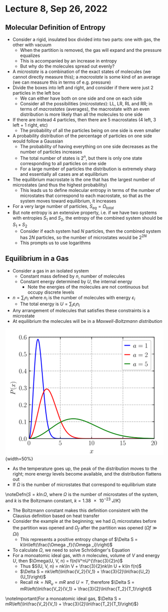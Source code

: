 # Lecture 8, Sep 26, 2022

## Molecular Definition of Entropy

* Consider a rigid, insulated box divided into two parts: one with gas, the other with vacuum
	* When the partition is removed, the gas will expand and the pressure equalizes
	* This is accompanied by an increase in entropy
	* But why do the molecules spread out evenly?
* A *microstate* is a combination of the exact states of molecules (we cannot directly measure this); a *macrostate* is some kind of an average (we can measure this in terms of e.g. pressure)
* Divide the boxes into left and right, and consider if there were just 2 particles in the left box
	* We can either have both on one side and one on each side
	* Consider all the possibilities (*microstates*): LL, LR, RL and RR; in terms of *macrostates* (averages), the macrostate with an even distribution is more likely than all the molecules to one side
* If there are instead 4 particles, then there are 5 macrostates (4 left, 3 left + 1 right, etc)
	* The probability of all the particles being on one side is even smaller
* A probability distribution of the percentage of particles on one side would follow a Gaussian
	* The probability of having everything on one side decreases as the number of particles increases
	* The total number of states is $2^n$, but there is only one state corresponding to all particles on one side
	* For a large number of particles the distribution is extremely sharp and essentially all cases are at equilibrium
* The equilibrium macrostate is the one that has the largest number of microstates (and thus the highest probability)
	* This leads us to define molecular entropy in terms of the number of microstates that correspond to each macrostate, so that as the system moves toward equilibrium, it increases
* For a very large number of particles, $S_{eq} = \Omega _{total}$
* But note entropy is an extensive property, i.e. if we have two systems with entropies $S_1$ and $S_2$, the entropy of the combined system should be $S_1 + S_2$
	* Consider if each system had $N$ particles, then the combined system has $2N$ particles, so the number of microstates would be $2^{2N}$
	* This prompts us to use logarithms

## Equilibrium in a Gas

* Consider a gas in an isolated system
	* Constant mass defined by $n$, number of molecules
	* Constant energy determined by $U$, the internal energy
		* Note the energies of the molecules are not continuous but occupy discrete levels
* $n = \sum _i n_i$ where $n_i$ is the number of molecules with energy $\varepsilon _i$
	* The total energy is $U = \sum _i\varepsilon _in_i$
* Any arrangement of molecules that satisfies these constraints is a microstate
* At equilibrium the molecules will be in a *Maxwell-Boltzmann distribution*

![Maxwell-Boltzmann distribution plotted as a function of energy](imgs/lec8_1.png){width=50%}

* As the temperature goes up, the peak of the distribution moves to the right; more energy levels become available, and the distribution flattens out
* If $\Omega$ is the number of microstates that correspond to equilibrium state

\noteDefn{$S = k\ln \Omega$, where $\Omega$ is the number of microstates of the system, and $k$ is the Boltzmann constant, $k = \SI{1.38e-23}{J/K}$}

* The Boltzmann constant makes this definition consistent with the Clausius definition based on heat transfer
* Consider the example at the beginning; we had $\Omega _i$ microstates before the partition was opened and $\Omega _f$ after the partition was opened ($\Omega f \gg \Omega i$)
	* This represents a positive entropy change of $\Delta S = k\ln\left(\frac{\Omega _f}{\Omega _i}\right)$
* To calculate $\Omega$, we need to solve Schrödinger's Equation
* For a monoatomic ideal gas, with $n$ molecules, volume of $V$ and energy $U$, then $\Omega(U, V, n) = f(n)V^nU^{\frac{3}{2}n}$
	* Thus $S(U, V, n) = nk\ln V + \frac{3}{2}nk\ln U + k\ln f(n)$
	* $\Delta S = nk\left(\ln\frac{V_2}{V_1} + \frac{3}{2}\ln\frac{U_2}{U_1}\right)$
	* Recall $nk = NR_u = mR$ and $U \propto T$, therefore $\Delta S = mR\left(\ln\frac{V_2}{V_1} + \frac{3}{2}\ln\frac{T_2}{T_1}\right)$

\noteImportant{For a monoatomic ideal gas, $\Delta S = mR\left(\ln\frac{V_2}{V_1} + \frac{3}{2}\ln\frac{T_2}{T_1}\right)$}

